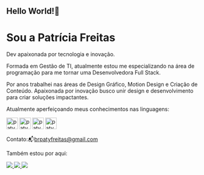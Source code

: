 ## Hello World!🤭 
# Sou a Patrícia Freitas 

<p>Dev apaixonada por tecnologia e inovação. </p>
Formada em Gestão de TI, atualmente estou me especializando na área de programação para me tornar uma Desenvolvedora Full Stack.</p>
Por anos trabalhei nas áreas de Design Gráfico, Motion Design e Criação de Conteúdo. 
Apaixonada por inovação busco unir design e desenvolvimento para criar soluções impactantes.</p>
<p>Atualmente aperfeiçoando meus conhecimentos nas linguagens:</p>

<p><img aligh="center" alt="paty_HTML" height="30" widht="40" widht="40" src="https://cdn.jsdelivr.net/gh/devicons/devicon@latest/icons/html5/html5-original.svg"/>
<img aligh="center" alt="paty_CSS" height="30" widht="40" widht="40" src="https://cdn.jsdelivr.net/gh/devicons/devicon@latest/icons/css3/css3-original.svg">
<img aligh="center" alt="paty_JavaScript" height="30" widht="40" widht="40" src="https://cdn.jsdelivr.net/gh/devicons/devicon@latest/icons/javascript/javascript-original.svg"/>
<img aligh="center" alt="paty_python" height="30" widht="40" widht="40" src="https://cdn.jsdelivr.net/gh/devicons/devicon@latest/icons/python/python-original.svg" /></p>
 </div>

Contato:📬brpatyfreitas@gmail.com

Também estou por aqui:
<div>
  <a href="https://www.linkedin.com/in/patyfreitasbr"><img src="https://img.shields.io/badge/LinkedIn-0077B5?style=for-the-badge&logo=linkedin&logoColor=white" target="_blank"></>
  <a href="https://www.instagram.com/patyfreitasbr"><img src="https://img.shields.io/badge/Instagram-E4405F?style=for-the-badge&logo=instagram&logoColor=white" target="_blank"></>
 <a href="https://www.youtube.com/@patyfreitasbr"><img src="https://img.shields.io/badge/YouTube-FF0000?style=for-the-badge&logo=youtube&logoColor=white" target="_blank"></>
</div> 












